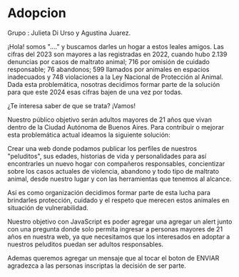 # Adopcion
Grupo :  Julieta Di Urso y Agustina Juarez.

¡Hola! somos "...." y buscamos darles un hogar a estos leales amigos.
Las cifras del 2023 son mayores a las registradas en 2022, cuando hubo 2.139 denuncias por casos de maltrato animal; 716 por omisión de cuidado responsable; 76 abandonos; 599 llamados por animales en espacios inadecuados y 748 violaciones a la Ley Nacional de Protección al Animal. Dada esta problemática, nosotras decidimos formar parte de la solución para que este 2024 esas cifras bajen de una vez por todas.

¿Te interesa saber de que se trata? ¡Vamos! 

Nuestro público objetivo serán adultos mayores de 21 años que vivan dentro de la Ciudad Autónoma de Buenos Aires. 
Para contribuir o mejorar esta problemática actual ideamos la siguiente solución: 

Crear una web donde podamos publicar los perfiles de nuestros "peluditos", sus edades, historias de vida y personalidades para así encontrarles un nuevo hogar con compañeros responsables, concientizar sobre los casos actuales de violencia, abandono y todo tipo de maltrato animal, desde nuestro lugar y con las herramientas que tenemos al alcance. 

Así es como organización decidimos formar parte de esta lucha para brindarles protección, cuidado y el respeto que merecen estos animales en situación de vulnerabilidad.

Nuestro objetivo con JavaScript es poder agregar una agregar un alert junto con una pregunta donde solo permita ingresar a personas mayores de 21 años en nuestra web, ya que necesitamos que los interesados en adoptar a nuestros peluditos puedan ser adultos responsables.

Ademas queremos agregar un mensaje que al tocar el boton de ENVIAR agradezca a las personas inscriptas la decisión de ser parte.
